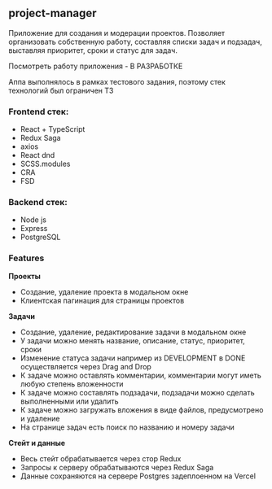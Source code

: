 ## project-manager
Приложение для создания и модерации проектов. Позволяет организовать собственную работу, составляя списки задач и подзадач, 
выставляя приоритет, сроки и статус для задач. 

Посмотреть работу приложения - В РАЗРАБОТКЕ

Аппа выполнялось в рамках тестового задания, поэтому стек технологий был ограничен ТЗ
### Frontend стек:
- React + TypeScript
- Redux Saga
- axios
- React dnd
- SCSS.modules
- CRA
- FSD
### Backend стек:
- Node js
- Express
- PostgreSQL

### Features
__Проекты__
- Создание, удаление проекта в модальном окне
- Клиентская пагинация для страницы проектов

__Задачи__
- Создание, удаление, редактирование задачи в модальном окне
- У задачи можно менять название, описание, статус, приоритет, сроки
- Изменение статуса задачи например из DEVELOPMENT в DONE осуществляется через Drag and Drop
- К задаче можно оставлять комментарии, комментарии могут иметь любую степень вложенности
- К задаче можно составлять подзадачи, подзадачи можно сделать выполненными или удалить
- К задаче можно загружать вложения в виде файлов, предусмотрено и удаление
- На странице задач есть поиск по названию и номеру задачи

__Стейт и данные__
- Весь стейт обрабатывается через стор Redux
- Запросы к серверу обрабатываются через Redux Saga
- Данные сохраняются на сервере Postgres задеплоенном на Vercel


